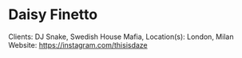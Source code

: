 # Daisy Finetto

Clients: DJ Snake, Swedish House Mafia, 
Location(s): London, Milan
Website: https://instagram.com/thisisdaze